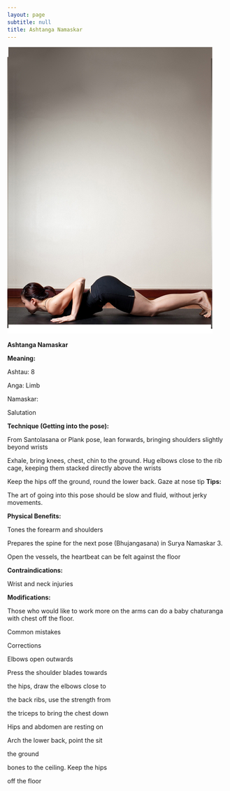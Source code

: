 ```yaml
---
layout: page
subtitle: null
title: Ashtanga Namaskar
---
```

  <p class="calibre1 text-center">
   <img class="calibre2" src="../../assets/img/index-21_3.jpg"/>
  </p>
  <p class="calibre1">
  </p>
  <p class="calibre1">
   <b class="calibre3">
    Ashtanga Namaskar
   </b>
  </p>
  <p class="calibre1">
   <b class="calibre3">
   </b>
  </p>
  <p class="calibre1">
   <b class="calibre3">
   </b>
  </p>
  <p class="calibre1">
   <b class="calibre3">
   </b>
  </p>
  <p class="calibre1">
  </p>
  <p class="calibre1">
   <b class="calibre3">
   </b>
  </p>
  <p class="calibre1">
  </p>
  <p class="calibre1">
   <b class="calibre3">
   </b>
  </p>
  <p class="calibre1">
   <b class="calibre3">
   </b>
  </p>
  <p class="calibre1">
   <b class="calibre3">
   </b>
  </p>
  <p class="calibre1">
   <b class="calibre3">
    Meaning:
   </b>
  </p>
  <p class="calibre1">
   <b class="calibre3">
   </b>
  </p>
  <p class="calibre1">
   Ashtau: 8
  </p>
  <p class="calibre1">
   <b class="calibre3">
   </b>
  </p>
  <p class="calibre1">
   Anga: Limb
  </p>
  <p class="calibre1">
   <b class="calibre3">
   </b>
  </p>
  <p class="calibre1">
   Namaskar:
  </p>
  <p class="calibre1">
   Salutation
  </p>
  <p class="calibre1">
   <b class="calibre3">
   </b>
  </p>
  <p class="calibre1">
  </p>
  <p class="calibre1">
   <b class="calibre3">
   </b>
  </p>
  <p class="calibre1">
   <b class="calibre3">
   </b>
  </p>
  <p class="calibre1">
   <b class="calibre3">
   </b>
  </p>
  <p class="calibre1">
   <b class="calibre3">
    Technique (Getting into the pose):
   </b>
  </p>
  <p class="calibre1">
   From  Santolasana  or  Plank  pose,  lean  forwards,  bringing  shoulders slightly beyond wrists
  </p>
  <p class="calibre1">
   Exhale, bring knees, chest, chin to the ground. Hug elbows close to the rib cage, keeping them stacked directly above the wrists
  </p>
  <p class="calibre1">
   Keep the hips off the ground, round the lower back. Gaze at nose tip
   <b class="calibre3">
    Tips:
   </b>
  </p>
  <p class="calibre1">
   The  art  of  going  into  this  pose  should  be  slow  and  fluid,  without  jerky movements.
  </p>
  <p class="calibre1">
   <b class="calibre3">
   </b>
  </p>
  <p class="calibre1">
   <b class="calibre3">
    Physical Benefits:
   </b>
  </p>
  <p class="calibre1">
   Tones the forearm and shoulders
  </p>
  <p class="calibre1">
   Prepares the spine for the next pose (Bhujangasana) in Surya Namaskar 3.
  </p>
  <p class="calibre1">
   Open the vessels, the heartbeat can be felt against the floor
  </p>
  <p class="calibre1">
   <b class="calibre3">
   </b>
  </p>
  <p class="calibre1">
   <b class="calibre3">
    Contraindications:
   </b>
  </p>
  <p class="calibre1">
   Wrist and neck injuries
  </p>
  <p class="calibre1">
  </p>
  <p class="calibre1">
   <b class="calibre3">
    Modifications:
   </b>
  </p>
  <p class="calibre1">
   Those  who  would  like  to  work  more  on  the  arms  can  do  a  baby  chaturanga with chest off the floor.
  </p>
  <p class="calibre1">
   <b class="calibre3">
   </b>
  </p>
  <p class="calibre1">
   <b class="calibre3">
   </b>
  </p>
  <p class="calibre1">
   <b class="calibre3">
   </b>
  </p>
  <p class="calibre1">
  </p>
  <p class="calibre1">
  </p>
  <p class="calibre1">
   <a id="p22">
   </a>
  </p>
  <p class="calibre1">
  </p>
  <p class="calibre1">
   Common mistakes
  </p>
  <p class="calibre1">
   Corrections
  </p>
  <p class="calibre1">
   Elbows open outwards
  </p>
  <p class="calibre1">
   Press the shoulder blades towards
  </p>
  <p class="calibre1">
   the hips, draw the elbows close to
  </p>
  <p class="calibre1">
   the back ribs, use the strength from
  </p>
  <p class="calibre1">
   the triceps to bring the chest down
  </p>
  <p class="calibre1">
   Hips and abdomen are resting on
  </p>
  <p class="calibre1">
   Arch the lower back, point the sit
  </p>
  <p class="calibre1">
   the ground
  </p>
  <p class="calibre1">
   bones to the ceiling. Keep the hips
  </p>
  <p class="calibre1">
   off the floor
  </p>
  <p class="calibre1">
  </p>
  <p class="calibre1">
   <a id="p23">
   </a>
  </p>
  <p class="calibre1">
  </p>
  <p class="calibre1">
  </p>
  <p class="calibre1">
  </p>
  <p class="calibre1">
  </p>
  <p class="calibre1">
  </p>
  <p class="calibre1">
  </p>
  <p class="calibre1">
  </p>
  <p class="calibre1">
  </p>
  <p class="calibre1">
  </p>
